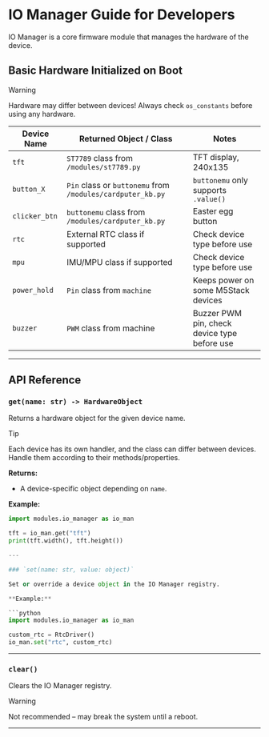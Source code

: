 # IO Manager Guide for Developers

IO Manager is a core firmware module that manages the hardware of the device.  


## Basic Hardware Initialized on Boot

> [!WARNING]
> Hardware may differ between devices! Always check `os_constants` before using any hardware.

| Device Name       | Returned Object / Class                        | Notes |
|------------------|-----------------------------------------------|-------|
| `tft`            | `ST7789` class from `/modules/st7789.py`     | TFT display, 240x135 |
| `button_X`       | `Pin` class or `buttonemu` from `/modules/cardputer_kb.py` | ``buttonemu`` only supports `.value()` |
| `clicker_btn`    | `buttonemu` class from `/modules/cardputer_kb.py` | Easter egg button |
| `rtc`            | External RTC class if supported              | Check device type before use |
| `mpu`            | IMU/MPU class if supported                   | Check device type before use |
| `power_hold`     | `Pin` class from `machine`                   | Keeps power on some M5Stack devices |
| `buzzer`         | `PWM` class from machine                     | Buzzer PWM pin, check device type before use |

---

## API Reference

### `get(name: str) -> HardwareObject`
Returns a hardware object for the given device name.

> [!TIP]
> Each device has its own handler, and the class can differ between devices. Handle them according to their methods/properties.

**Returns:**  
- A device-specific object depending on `name`.

**Example:**
```python
import modules.io_manager as io_man

tft = io_man.get("tft")
print(tft.width(), tft.height())

---

### `set(name: str, value: object)`

Set or override a device object in the IO Manager registry.

**Example:**

```python
import modules.io_manager as io_man

custom_rtc = RtcDriver()
io_man.set("rtc", custom_rtc)
```

---

### `clear()`

Clears the IO Manager registry.

> [!WARNING] 
> Not recommended – may break the system until a reboot.

---